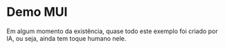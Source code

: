 # Demo MUI

Em algum momento da existência, quase todo este exemplo foi criado por IA, ou seja, ainda tem toque humano nele.
